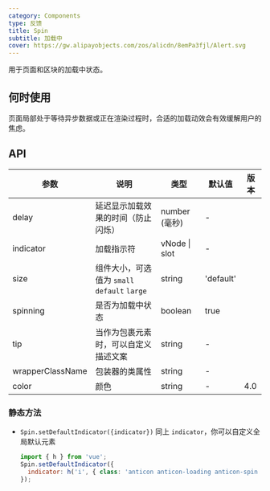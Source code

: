 ```yaml
---
category: Components
type: 反馈
title: Spin
subtitle: 加载中
cover: https://gw.alipayobjects.com/zos/alicdn/8emPa3fjl/Alert.svg
---
```


用于页面和区块的加载中状态。

## 何时使用

页面局部处于等待异步数据或正在渲染过程时，合适的加载动效会有效缓解用户的焦虑。

## API

| 参数 | 说明 | 类型 | 默认值 | 版本 |
| --- | --- | --- | --- | --- |
| delay | 延迟显示加载效果的时间（防止闪烁） | number (毫秒) | - |  |
| indicator | 加载指示符 | vNode \| slot | - |  |
| size | 组件大小，可选值为 `small` `default` `large` | string | 'default' |  |
| spinning | 是否为加载中状态 | boolean | true |  |
| tip | 当作为包裹元素时，可以自定义描述文案 | string | - |  |
| wrapperClassName | 包装器的类属性 | string | - |  |
| color | 颜色 | string | - | 4.0 |

### 静态方法

- `Spin.setDefaultIndicator({indicator})` 同上 `indicator`，你可以自定义全局默认元素

  ```jsx
  import { h } from 'vue';
  Spin.setDefaultIndicator({
    indicator: h('i', { class: 'anticon anticon-loading anticon-spin ant-spin-dot' }),
  });
  ```
